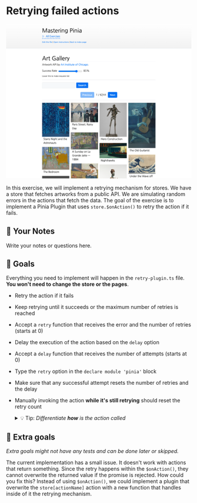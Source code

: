 # Retrying failed actions

<picture>
  <source srcset="./.internal/screenshot-dark.png" media="(prefers-color-scheme: dark)">
  <img src="./.internal/screenshot-light.png">
</picture>

In this exercise, we will implement a retrying mechanism for stores. We have a store that fetches artworks from a public
API. We are simulating random errors in the actions that fetch the data. The goal of the exercise is to implement a
Pinia Plugin that uses `store.$onAction()` to retry the action if it fails.

## 📝 Your Notes

Write your notes or questions here.

## 🎯 Goals

Everything you need to implement will happen in the `retry-plugin.ts` file. **You won't need to change the store or the pages**.

- Retry the action if it fails
- Keep retrying until it succeeds or the maximum number of retries is reached
- Accept a `retry` function that receives the error and the number of retries (starts at 0)
- Delay the execution of the action based on the `delay` option
- Accept a `delay` function that receives the number of attempts (starts at 0)
- Type the `retry` option in the `declare module 'pinia'` block
- Make sure that any successful attempt resets the number of retries and the delay
- Manually invoking the action **while it's still retrying** should reset the retry count
  <details>
  <summary>💡 Tip: <i>Differentiate <b>how</b> is the action called</i></summary>

  The difficult part is to differentiate between the action being called by the user and the action being called by the retry plugin. Since the `$onAction()` gets called synchronously when the action is called, we can use a flag to differentiate between the two cases. Set the flag to `true` when the action is called (_retried_) within the plugin:

  ```ts
  let isInternalCall = false
  store.$onAction((action, context) => {
    if (!isInternalCall) {
      // reset the retry count
    }
    // ...
    isInternalCall = true
    store[name](...args) // or similar 😁
    isInternalCall = false
    // ...
  });
  ```

  </details>

## 💪 Extra goals

_Extra goals might not have any tests and can be done later or skipped._

The current implementation has a small issue. It doesn't work with actions that return something. Since the retry
happens within the `$onAction()`, they cannot overwrite the returned value if the promise is rejected. How could you fix
this? Instead of using `$onAction()`, we could implement a plugin that overwrite the `store[actionName]` action with a
new function that handles inside of it the retrying mechanism.
